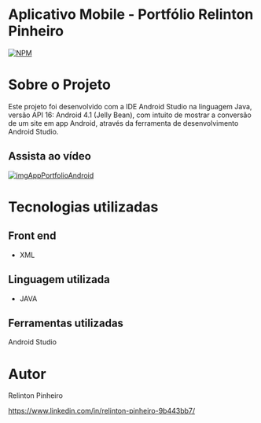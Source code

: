 # Aplicativo Mobile - Portfólio Relinton Pinheiro
[![NPM](https://img.shields.io/npm/l/react)](https://github.com/Relinton/AspNetCorePaginacaoDataTable/blob/main/LICENSE) 

# Sobre o Projeto

Este projeto foi desenvolvido com a IDE Android Studio na linguagem Java, versão API 16: Android 4.1 (Jelly Bean), com intuito de mostrar a conversão de um site em app Android, através da ferramenta de desenvolvimento Android Studio.

## Assista ao vídeo
[![imgAppPortfolioAndroid](https://user-images.githubusercontent.com/32855779/202340896-0ff88eb4-bc80-4ff1-b437-1528c5c64dde.PNG)](https://drive.google.com/file/d/1oenvJ3rQN-ccRrWxRRsQmYwx_j9bgANo/view?usp=share_link)

# Tecnologias utilizadas

## Front end
- XML

## Linguagem utilizada
- JAVA

## Ferramentas utilizadas
Android Studio

# Autor
Relinton Pinheiro

https://www.linkedin.com/in/relinton-pinheiro-9b443bb7/
